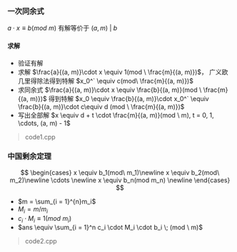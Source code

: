 ### 一次同余式

$a \cdot x \equiv b(mod \ m)$ 有解等价于 $(a, m)\ | \ b$

#### 求解

- 验证有解
- 求解 $\frac{a}{(a, m)}\cdot  x \equiv 1(mod \ \frac{m}{(a, m)})$， 广义欧几里得除法得到特解 $x_0^` \equiv c(mod\ \frac{m}{(a, m)})$
- 求同余式 $\frac{a}{(a, m)}\cdot  x \equiv \frac{b}{(a, m)}(mod \ \frac{m}{(a, m)})$ 得到特解 $x_0 \equiv \frac{b}{(a, m)}\cdot x_0^` \equiv \frac{b}{(a, m)}\cdot  c\equiv d (mod \ \frac{m}{(a, m)})$
- 写出全部解 $x \equiv d + t \cdot \frac{m}{(a, m)}(mod \ m), t = 0, 1, \cdots, (a, m) - 1$

> code1.cpp

### 中国剩余定理

$$
\begin{cases}
x \equiv b_1(mod\ m_1)\newline
x \equiv b_2(mod\ m_2)\newline
\cdots \newline
x \equiv b_n(mod m_n) \newline
\end{cases}
$$

- $m = \sum_{i = 1}^{n}m_i$
- $M_i = m / m_i$
- $c_i \cdot M_i \equiv 1(mod \ m_i)$
- $ans \equiv \sum_{i = 1}^n c_i \cdot M_i \cdot b_i \; (mod \ m)$

> code2.cpp

